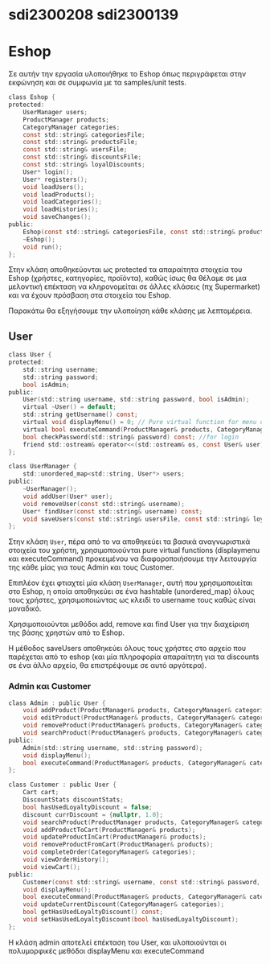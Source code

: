 # sdi2300208 sdi2300139

# Eshop
Σε αυτήν την εργασία υλοποιήθηκε το Eshop όπως περιγράφεται στην εκφώνηση και σε συμφωνία με τα samples/unit tests. 

```c
class Eshop {
protected:
    UserManager users;
    ProductManager products;
    CategoryManager categories;
    const std::string& categoriesFile;
    const std::string& productsFile;
    const std::string& usersFile;
    const std::string& discountsFile;
    const std::string& loyalDiscounts;
    User* login();
    User* registers();
    void loadUsers();
    void loadProducts();
    void loadCategories();
    void loadHistories();
    void saveChanges();
public:
    Eshop(const std::string& categoriesFile, const std::string& productsFile, const std::string& usersFile, const std::string& discountsFile, const std::string& loyalDiscounts);
    ~Eshop();
    void run();
};
```
Στην κλάση αποθηκεύονται ως protected τα απαραίτητα στοιχεία του Eshop (χρήστες, κατηγορίες, προϊόντα), καθώς ίσως θα θέλαμε σε μια μελοντική επέκταση να κληρονομείται σε άλλες κλάσεις (πχ Supermarket) και να έχουν πρόσβαση στα στοιχεία του Eshop.

Παρακάτω θα εξηγήσουμε την υλοποίηση κάθε κλάσης με λεπτομέρεια.

## User
```c
class User {
protected:
    std::string username;
    std::string password;
    bool isAdmin;
public:
    User(std::string username, std::string password, bool isAdmin);
    virtual ~User() = default;
    std::string getUsername() const;
    virtual void displayMenu() = 0; // Pure virtual function for menu display
    virtual bool executeCommand(ProductManager& products, CategoryManager& categories) = 0; // Pure virtual function to execute user commands
    bool checkPassword(std::string& password) const; //for login
    friend std::ostream& operator<<(std::ostream& os, const User& user);
};

class UserManager {
    std::unordered_map<std::string, User*> users;
public:
    ~UserManager();
    void addUser(User* user);
    void removeUser(const std::string& username);
    User* findUser(const std::string& username) const;
    void saveUsers(const std::string& usersFile, const std::string& loyalDiscounts) const;
};
```
Στην κλάση `User`, πέρα από το να αποθηκεύει τα βασικά αναγνωριστικά στοιχεία του χρήστη, χρησιμοποιούνται pure virtual functions (displaymenu και executeCommand) προκειμένου να διαφοροποιήσουμε την λειτουργία της κάθε μίας για τους Admin και τους Customer.

Επιπλέον έχει φτιαχτεί μία κλάση `UserManager`, αυτή που χρησιμοποιείται στο Eshop, η οποία αποθηκεύει σε ένα hashtable (unordered_map) όλους τους χρήστες, χρησιμοποιώντας ως κλειδί το username τους καθώς είναι μοναδικό.

Χρησιμοποιούνται μεθόδοι add, remove και find User για την διαχείριση της βάσης χρηστών από το Eshop. 

Η μέθοδος saveUsers αποθηκεύει όλους τους χρήστες στο αρχείο που παρέχεται από το eshop (και μία πληροφορία απαραίτητη για τα discounts σε ένα άλλο αρχείο, θα επιστρέψουμε σε αυτό αργότερα).

### Admin και Customer
```c
class Admin : public User {
    void addProduct(ProductManager& products, CategoryManager& categories);
    void editProduct(ProductManager& products, CategoryManager& categories);
    void removeProduct(ProductManager& products, CategoryManager& categories);
    void searchProduct(ProductManager& products, CategoryManager& categories);    
public:
    Admin(std::string username, std::string password);
    void displayMenu();
    bool executeCommand(ProductManager& products, CategoryManager& categories);
};

class Customer : public User {
    Cart cart;
    DiscountStats discountStats;
    bool hasUsedLoyaltyDiscount = false;
    discount currDiscount = {nullptr, 1.0};
    void searchProduct(ProductManager products, CategoryManager& categories);
    void addProductToCart(ProductManager& products);
    void updateProductInCart(ProductManager& products);
    void removeProductFromCart(ProductManager& products);
    void completeOrder(CategoryManager& categories);
    void viewOrderHistory();
    void viewCart();
public:
    Customer(const std::string& username, const std::string& password, DiscountStats productStats);
    void displayMenu();
    bool executeCommand(ProductManager& products, CategoryManager& categories);
    void updateCurrentDiscount(CategoryManager& categories);
    bool getHasUsedLoyaltyDiscount() const;
    void setHasUsedLoyaltyDiscount(bool hasUsedLoyaltyDiscount);
};

```
Η κλάση admin αποτελεί επέκταση του User, και υλοποιούνται οι πολυμορφικές μεθόδοι displayMenu και executeCommand 


